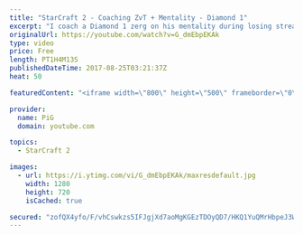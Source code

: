 ```yaml
---
title: "StarCraft 2 - Coaching ZvT + Mentality - Diamond 1"
excerpt: "I coach a Diamond 1 zerg on his mentality during losing streaks and refining his ZvT! -- Watch live at https://www.twitch.tv/x5_pig"
originalUrl: https://youtube.com/watch?v=G_dmEbpEKAk
type: video
price: Free
length: PT1H4M13S
publishedDateTime: 2017-08-25T03:21:37Z
heat: 50

featuredContent: "<iframe width=\"800\" height=\"500\" frameborder=\"0\" src=\"https://www.youtube.com/embed/G_dmEbpEKAk\" allow=\"accelerometer; autoplay; encrypted-media; gyroscope; picture-in-picture\" allowfullscreen></iframe>"

provider:
  name: PiG
  domain: youtube.com

topics:
  - StarCraft 2

images:
  - url: https://i.ytimg.com/vi/G_dmEbpEKAk/maxresdefault.jpg
    width: 1280
    height: 720
    isCached: true

secured: "zofQX4yfo/F/vhCswkzs5IFJgjXd7aoMgKGEzTDOyQD7/HKQ1YuQMrHbpeJ3WQIIMOWjAg7kPdV/CoJ4XOEA/S/YZAU26il+fXzAsj7Qfd/yLbzxQuwqg8jrlP6oRRq2gEYHiWWYlF1o7YrCsKdJ1z3+O9HWmDhKXI+xBx41HaOLlHiZnMX5K920X3Hxe1iZtNF7Nm5e0gte09+RkbR1wMu8p70yxze/5bK6TtJFjqM8O4oUuKjhfBHc06lO26jP6ufcbc9HOoDyPR3WqpomXo/DsF17MupijeGJ9SH6AVOhzyaOzhAmax2dsbA7Eb8zZm90c1eKAg0VW/HT7d98Xm5HNs4CG8P+OUmLqC7ejjsM3kULaJgpEcD2E2wEv7A7tMd/GUBnToeLw01HrtsDmUAQAvtxHXnvnOaEGh2H9uQ=;NR/XwDxnDaYV9xQuOj0Uow=="
---
```


